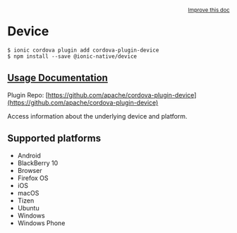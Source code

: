 <a style="float:right;font-size:12px;" href="http://github.com/ionic-team/ionic-native/edit/master/src/@ionic-native/plugins/device/index.ts#L3">
  Improve this doc
</a>

# Device

```
$ ionic cordova plugin add cordova-plugin-device
$ npm install --save @ionic-native/device
```

## [Usage Documentation](https://ionicframework.com/docs/native/device/)

Plugin Repo: [https://github.com/apache/cordova-plugin-device](https://github.com/apache/cordova-plugin-device)

Access information about the underlying device and platform.

## Supported platforms
- Android
- BlackBerry 10
- Browser
- Firefox OS
- iOS
- macOS
- Tizen
- Ubuntu
- Windows
- Windows Phone




